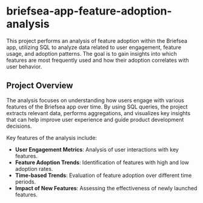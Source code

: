 # briefsea-app-feature-adoption-analysis
This project performs an analysis of feature adoption within the Briefsea app, utilizing SQL to analyze data related to user engagement, feature usage, and adoption patterns. The goal is to gain insights into which features are most frequently used and how their adoption correlates with user behavior.

## Project Overview

The analysis focuses on understanding how users engage with various features of the Briefsea app over time. By using SQL queries, the project extracts relevant data, performs aggregations, and visualizes key insights that can help improve user experience and guide product development decisions.

Key features of the analysis include:
- **User Engagement Metrics**: Analysis of user interactions with key features.
- **Feature Adoption Trends**: Identification of features with high and low adoption rates.
- **Time-based Trends**: Evaluation of feature adoption over different time periods.
- **Impact of New Features**: Assessing the effectiveness of newly launched features.


